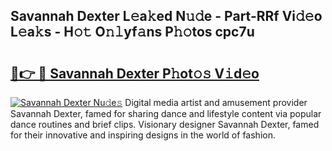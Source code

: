 ## Savannah Dexter L𝚎a𝚔ed N𝚞𝚍e - Part-RRf Vi𝚍𝚎o L𝚎a𝚔s - H𝚘𝚝 O𝚗𝚕yf𝚊ns P𝚑𝚘tos cpc7u

# <h2><a href="http://kf6e7q.oniu.top/?m=Savannah+Dexter">🔗👉 🔴 Savannah Dexter P𝚑ot𝚘𝚜 V𝚒d𝚎o</a></h2>

[![Savannah Dexter Nu𝚍e𝚜](https://i.imgur.com/0qMVB7G.gif)](http://kf6e7q.oniu.top/?m=Savannah+Dexter)
Digital media artist and amusement provider Savannah Dexter, famed for sharing dance and lifestyle content via popular dance routines and brief clips. Visionary designer Savannah Dexter, famed for their innovative and inspiring designs in the world of fashion.  
